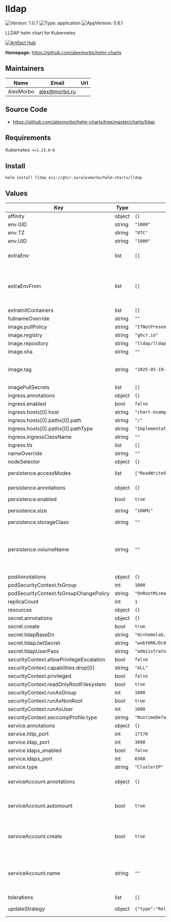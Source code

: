 
# lldap

![Version: 1.0.7](https://img.shields.io/badge/Version-1.0.7-informational?style=flat-square) ![Type: application](https://img.shields.io/badge/Type-application-informational?style=flat-square) ![AppVersion: 0.6.1](https://img.shields.io/badge/AppVersion-0.6.1-informational?style=flat-square)

LLDAP helm chart for Kubernetes

[![Artifact Hub](https://img.shields.io/endpoint?url=https://artifacthub.io/badge/repository/lldap)](https://artifacthub.io/packages/search?repo=lldap)

**Homepage:** <https://github.com/alexmorbo/helm-charts>

## Maintainers

| Name | Email | Url |
| ---- | ------ | --- |
| AlexMorbo | <alex@morbo.ru> |  |

## Source Code

* <https://github.com/alexmorbo/helm-charts/tree/master/charts/lldap>

## Requirements

Kubernetes: `>=1.23.0-0`

## Install
```console
helm install lldap oci://ghcr.io/alexmorbo/helm-charts/lldap
```

## Values

| Key | Type | Default | Description |
|-----|------|---------|-------------|
| affinity | object | `{}` |  |
| env.GID | string | `"1000"` |  |
| env.TZ | string | `"UTC"` |  |
| env.UID | string | `"1000"` |  |
| extraEnv | list | `[]` | Environment variables to add to the lldap pods |
| extraEnvFrom | list | `[]` | Environment variables from secrets or configmaps to add to the lldap pods |
| extraInitContainers | list | `[]` |  |
| fullnameOverride | string | `""` |  |
| image.pullPolicy | string | `"IfNotPresent"` |  |
| image.registry | string | `"ghcr.io"` |  |
| image.repository | string | `"lldap/lldap"` |  |
| image.sha | string | `""` |  |
| image.tag | string | `"2025-05-19-alpine"` | Overrides the image tag whose default is the chart appVersion. |
| imagePullSecrets | list | `[]` |  |
| ingress.annotations | object | `{}` |  |
| ingress.enabled | bool | `false` |  |
| ingress.hosts[0].host | string | `"chart-example.local"` |  |
| ingress.hosts[0].paths[0].path | string | `"/"` |  |
| ingress.hosts[0].paths[0].pathType | string | `"ImplementationSpecific"` |  |
| ingress.ingressClassName | string | `""` |  |
| ingress.tls | list | `[]` |  |
| nameOverride | string | `""` |  |
| nodeSelector | object | `{}` |  |
| persistence.accessModes | list | `["ReadWriteOnce"]` | Access modes of persistent disk |
| persistence.annotations | object | `{}` | Annotations for PVCs |
| persistence.enabled | bool | `true` |  |
| persistence.size | string | `"100Mi"` | Size of persistent disk |
| persistence.storageClass | string | `""` |  |
| persistence.volumeName | string | `""` | Name of the permanent volume to reference in the claim. Can be used to bind to existing volumes. |
| podAnnotations | object | `{}` |  |
| podSecurityContext.fsGroup | int | `1000` |  |
| podSecurityContext.fsGroupChangePolicy | string | `"OnRootMismatch"` |  |
| replicaCount | int | `1` |  |
| resources | object | `{}` |  |
| secret.annotations | object | `{}` |  |
| secret.create | bool | `true` |  |
| secret.lldapBaseDn | string | `"dc=homelab,dc=local"` |  |
| secret.lldapJwtSecret | string | `"wobY6RK/Dc0vL21zFiIZs9iyVy0NQ3ldijYPQ4HLWTc="` |  |
| secret.lldapUserPass | string | `"admiistrator123456"` |  |
| securityContext.allowPrivilegeEscalation | bool | `false` |  |
| securityContext.capabilities.drop[0] | string | `"ALL"` |  |
| securityContext.privileged | bool | `false` |  |
| securityContext.readOnlyRootFilesystem | bool | `true` |  |
| securityContext.runAsGroup | int | `1000` |  |
| securityContext.runAsNonRoot | bool | `true` |  |
| securityContext.runAsUser | int | `1000` |  |
| securityContext.seccompProfile.type | string | `"RuntimeDefault"` |  |
| service.annotations | object | `{}` |  |
| service.http_port | int | `17170` |  |
| service.ldap_port | int | `3890` |  |
| service.ldaps_enabled | bool | `false` |  |
| service.ldaps_port | int | `6360` |  |
| service.type | string | `"ClusterIP"` |  |
| serviceAccount.annotations | object | `{}` | Annotations to add to the service account |
| serviceAccount.automount | bool | `true` | Automatically mount a ServiceAccount's API credentials? |
| serviceAccount.create | bool | `true` | Specifies whether a service account should be created |
| serviceAccount.name | string | `""` | If not set and create is true, a name is generated using the fullname template |
| tolerations | list | `[]` |  |
| updateStrategy | object | `{"type":"RollingUpdate"}` | Deployment strategy |

